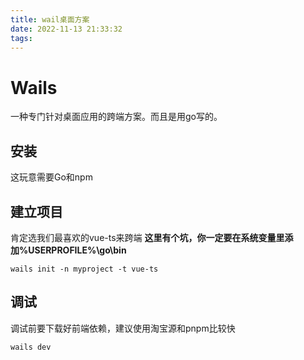 ```yaml
---
title: wail桌面方案
date: 2022-11-13 21:33:32
tags:
---
```


# Wails

一种专门针对桌面应用的跨端方案。而且是用go写的。

## 安装

这玩意需要Go和npm

## 建立项目
肯定选我们最喜欢的vue-ts来跨端
**这里有个坑，你一定要在系统变量里添加%USERPROFILE%\go\bin**
```
wails init -n myproject -t vue-ts
```

## 调试
调试前要下载好前端依赖，建议使用淘宝源和pnpm比较快
```
wails dev
```


